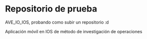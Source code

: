 # Repositorio de prueba

AVE_IO_IOS, probando como subir un repositorio :d

Aplicación móvil en IOS de método de investigación de operaciones

